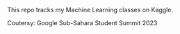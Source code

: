 This repo tracks my Machine Learning classes on Kaggle.

Coutersy: Google Sub-Sahara Student Summit 2023
